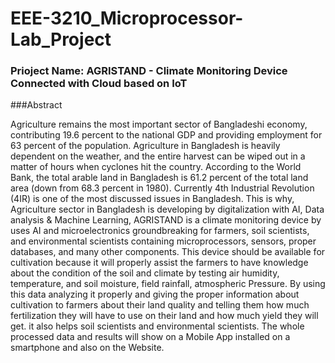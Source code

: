 # EEE-3210_Microprocessor-Lab_Project
### Prioject Name: AGRISTAND - Climate Monitoring Device Connected with Cloud based on IoT

###Abstract

Agriculture remains the most important sector of Bangladeshi economy, contributing 19.6 percent to the national GDP and providing employment for 63 percent of the population. Agriculture in Bangladesh is heavily dependent on the weather, and the entire harvest can be wiped out in a matter of hours when cyclones hit the country. According to the World Bank, the total arable land in Bangladesh is 61.2 percent of the total land area (down from 68.3 percent in 1980). Currently 4th Industrial Revolution (4IR) is one of the most discussed issues in Bangladesh. This is why, Agriculture sector in Bangladesh is developing by digitalization with AI, Data analysis & Machine Learning,
AGRISTAND is a climate monitoring device by uses AI and microelectronics groundbreaking for farmers, soil scientists, and environmental scientists containing microprocessors, sensors, proper databases, and many other components. This device should be available for cultivation because it will properly assist the farmers to have knowledge about the condition of the soil and climate by testing air humidity, temperature, and soil moisture, field rainfall, atmospheric Pressure. By using this data analyzing it properly and giving the proper information about cultivation to farmers about their land quality and telling them how much fertilization they will have to use on their land and how much yield they will get. it also helps soil scientists and environmental scientists. The whole processed data and results will show on a Mobile App installed on a smartphone and also on the Website.
